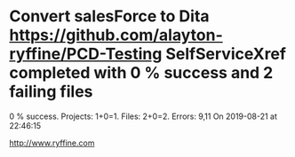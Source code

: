 # Convert salesForce to Dita https://github.com/alayton-ryffine/PCD-Testing SelfServiceXref completed with 0 % success and 2 failing files

0 % success. Projects: 1+0=1.  Files: 2+0=2. Errors: 9,11  On 2019-08-21 at 22:46:15





http://www.ryffine.com
